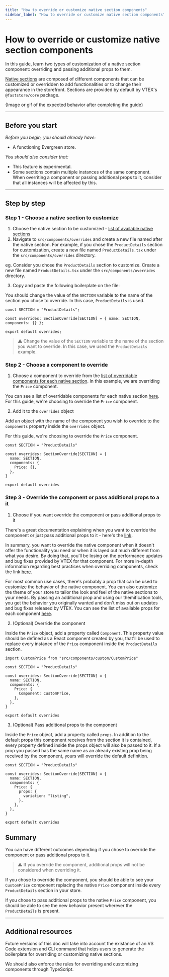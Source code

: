 ```yaml
---
title: "How to override or customize native section components"
sidebar_label: "How to override or customize native section components"
---
```



# How to override or customize native section components
In this guide, learn two types of customization of a native section component: overriding and passing additional props to them.

[Native sections](/tbd-link-to-native-sections-list) are composed of different components that can be customized or overridden to add functionalities or to change their appearance in the storefront. Sections are provided by default by VTEX's `@faststore/core` package.

{Image or gif of the expected behavior after completing the guide}

---

## Before you start

_Before you begin, you should already have:_
- A functioning Evergreen store.

_You should also consider that:_

- This feature is experimental.
- Some sections contain multiple instances of the same component. When overriting a component or passing additional props to it, consider that all instances will be affected by this.

---

## Step by step
### Step 1 - Choose a native section to customize

1. Choose the native section to be customized - [list of available native sections](./tbd-link)
2. Navigate to `src/components/overrides` and create a new file named after the native section. For example, if you chose the `ProductDetails` section for customization, create a new file named `ProductDetails.tsx` under the `src/components/overrides` directory.

eg. Consider you chose the `ProductDetails` section to customize. Create a new file named `ProductDetails.tsx` under the `src/components/overrides` directory.

3. Copy and paste the following boilerplate on the file: 

You should change the value of the `SECTION` variable to the name of the section you chose to override. In this case, `ProductDetails` is used.

```tsx
const SECTION = "ProductDetails";

const overrides: SectionOverride[SECTION] = { name: SECTION, components: {} };

export default overrides;
```
> ⚠️ Change the value of the `SECTION` variable to the name of the section you want to override. In this case, we used the `ProductDetails` example.
### Step 2 - Choose a component to override

1. Choose a component to override from the [list of overridable components for each native section](tbd-link). In this example, we are overriding the `Price` component.

You can see a list of overridable components for each native section [here](tbd-link). For this guide, we're choosing to override the `Price` component.

2. Add it to the `overrides` object

Add an object with the name of the component you wish to override to the `components` property inside the `overrides` object.

For this guide, we're choosing to override the `Price` component.

```tsx
const SECTION = "ProductDetails"

const overrides: SectionOverride[SECTION] = {
  name: SECTION,
  components: {
    Price: {},
  },
}

export default overrides
```

### Step 3 - Override the component or pass additional props to a it

1. Choose if you want override the component or pass additional props to it

There's a great documentation explaining when you want to override the component or just pass additional props to it - here's the [link](tbd-link).

In summary, you want to override the native component when it doesn't offer the functionality you need or when it is layed out much different from what you desire. By doing that, you'll be losing on the performance updates and bug fixes provided by VTEX for that component. For more in-depth information regarding best practices when overriding components, check the link [here](tbd-link).

For most common use cases, there's probably a prop that can be used to customize the behavior of the native component. You can also customize the theme of your store to tailor the look and feel of the native sections to your needs. By passing an additional prop and using our themification tools, you get the behavior you originally wanted and don't miss out on updates and bug fixes released by VTEX. You can see the list of available props for each component [here](https://evergreen.faststore.dev/components).

2. (Optional) Override the component

Inside the `Price` object, add a property called `Component`. This property value should be defined as a React component created by you, that'll be used to replace every instance of the `Price` component inside the `ProductDetails` section.

```tsx
import CustomPrice from "src/components/custom/CustomPrice"

const SECTION = "ProductDetails"

const overrides: SectionOverride[SECTION] = {
  name: SECTION,
  components: {
    Price: {
      Component: CustomPrice,
    },
  },
}

export default overrides
```

3. (Optional) Pass additional props to the component

Inside the `Price` object, add a property called `props`. In addition to the default props this component receives from the section it is contained, every property defined inside the props object will also be passed to it. If a prop you passed has the same name as an already existing prop being received by the component, yours will override the default definition.

```tsx
const SECTION = "ProductDetails"

const overrides: SectionOverride[SECTION] = {
  name: SECTION,
  components: {
    Price: {
      props: {
        variation: "listing",
      },
    },
  },
}

export default overrides
```

## Summary

You can have different outcomes depending if you chose to override the component or pass additional props to it.

> ⚠️ If you override the component, additional props will not be considered when overriding it.

If you chose to override the component, you should be able to see your `CustomPrice` component replacing the native `Price` component inside every `ProductDetails` section in your store.

If you chose to pass additional props to the native `Price` component, you should be able to see the new behavior present wherever the `ProductDetails` is present.

---

## Additional resources

Future versions of this doc will take into account the existance of an VS Code extension and CLI command that helps users to generate the boilerplate for overriding or customizing native sections.

We should also enforce the rules for overriding and customizing components through TypeScript.